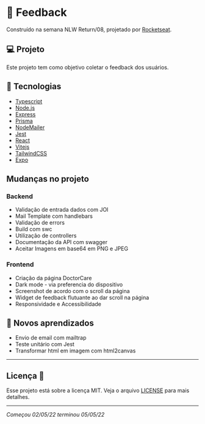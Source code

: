 # 👊 Feedback

Construído na semana NLW Return/08, projetado por [Rocketseat](https://rocketseat.com.br/).

## 💻 Projeto

Este projeto tem como objetivo coletar o feedback dos usuários.

## 🦾 Tecnologias

- [Typescript](https://www.typescriptlang.org/)
- [Node.js](https://nodejs.org/en/)
- [Express](https://express.com/)
- [Prisma](https://www.prisma.io/)
- [NodeMailer](https://nodemailer.com/)
- [Jest](https://jestjs.io/)
- [React](https://reactjs.org/)
- [Vitejs](https://vitejs.dev/)
- [TailwindCSS](https://tailwindcss.com/)
- [Expo](https://expo.io/)

## Mudanças no projeto

### **Backend**

- Validação de entrada dados com JOI
- Mail Template com handlebars
- Validação de errors
- Build com swc
- Utilização de controllers
- Documentação da API com swagger
- Aceitar Imagens em base64 em PNG e JPEG

### **Frontend**

- Criação da página DoctorCare
- Dark mode - via preferencia do dispositivo
- Screenshot de acordo com o scroll da página
- Widget de feedback flutuante ao dar scroll na página
- Responsividade e Accessibilidade

## 🤯 Novos aprendizados

- Envio de email com mailtrap
- Teste unitário com Jest
- Transformar html em imagem com html2canvas

---

## Licença 📝

Esse projeto está sobre a licença MIT. Veja o arquivo [LICENSE](https://raw.githubusercontent.com/DenisMedeirosSDK/Rocketseat-events/master/LICENSE) para mais detalhes.

---

_Começou 02/05/22 terminou 05/05/22_
